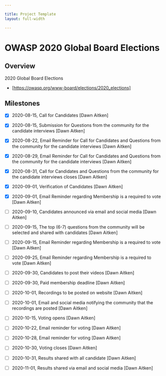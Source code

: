 ```yaml
---

title: Project Template
layout: full-width

---
```


# OWASP 2020 Global Board Elections 

## Overview

2020 Global Board Elections 

* [https://owasp.org/www-board/elections/2020_elections]

## Milestones

* [X]  2020-08-15, Call for Candidates  [Dawn Aitken]
* [X]  2020-08-15, Submission for Questions from the community for the candidate interviews  [Dawn Aitken]
* [X]  2020-08-22, Email Reminder for Call for Candidates and Questions from the community for the candidate interviews  [Dawn Aitken]
* [X]  2020-08-29, Email Reminder for Call for Candidates and Questions from the community for the candidate interviews  [Dawn Aitken]
* [X]  2020-08-31, Call for Candidates and Questions from the community for the candidate interviews closes  [Dawn Aitken]
* [X]  2020-09-01, Verification of Candidates  [Dawn Aitken]
* [X]  2020-09-01, Email Reminder regarding Membership is a required to vote  [Dawn Aitken]
* [ ]  2020-09-10, Candidates announced via email and social media  [Dawn Aitken]
* [ ]  2020-09-15, The top (6-7) questions from the community will be selected and shared with candidates  [Dawn Aitken]
* [ ]  2020-09-15, Email Reminder regarding Membership is a required to vote  [Dawn Aitken]
* [ ]  2020-09-25, Email Reminder regarding Membership is a required to vote [Dawn Aitken]
* [ ]  2020-09-30, Candidates to post their videos [Dawn Aitken]
* [ ]  2020-09-30, Paid membership deadline [Dawn Aitken]
* [ ]  2020-10-01, Recordings to be posted on website  [Dawn Aitken]
* [ ]  2020-10-01, Email and social media notifying the community that the recordings are posted  [Dawn Aitken]
* [ ]  2020-10-15, Voting opens  [Dawn Aitken]
* [ ]  2020-10-22, Email reminder for voting  [Dawn Aitken]
* [ ]  2020-10-28, Email reminder for voting  [Dawn Aitken]
* [ ]  2020-10-30, Voting closes  [Dawn Aitken]
* [ ]  2020-10-31, Results shared with all candidate  [Dawn Aitken]
* [ ]  2020-11-01, Results shared via email and social media  [Dawn Aitken]



